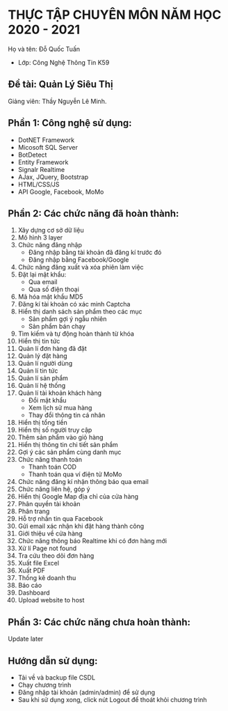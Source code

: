 # THỰC TẬP CHUYÊN MÔN NĂM HỌC 2020 - 2021
Họ và tên: Đỗ Quốc Tuấn
     
* Lớp: Công Nghệ Thông Tin K59

## Đề tài: Quản Lý Siêu Thị
Giảng viên: Thầy Nguyễn Lê Minh. 

## Phần 1: Công nghệ sử dụng:
- DotNET Framework
- Micosoft SQL Server
- BotDetect
- Entity Framework
- Signalr Realtime
- AJax, JQuery, Bootstrap
- HTML/CSS/JS
- API Google, Facebook, MoMo

## Phần 2: Các chức năng đã hoàn thành:
1. Xây dựng cơ sở dữ liệu
2. Mô hình 3 layer
3. Chức năng đăng nhập
   - Đăng nhập bằng tài khoản đã đăng kí trước đó
   - Đăng nhập bằng Facebook/Google
4. Chức năng đăng xuất và xóa phiên làm việc 
5. Đặt lại mật khẩu: 
   - Qua email
   - Qua số điện thoại
6. Mã hóa mật khẩu MD5
7. Đăng kí tài khoản có xác minh Captcha
8. Hiển thị danh sách sản phẩm theo các mục
   - Sản phẩm gợi ý ngẫu nhiên
   - Sản phẩm bán chạy
9. Tìm kiếm và tự động hoàn thành từ khóa
10. Hiển thị tin tức
11. Quản lí đơn hàng đã đặt
12. Quản lý đặt hàng
13. Quản lí người dùng
14. Quản lí tin tức
15. Quản lí sản phẩm
16. Quản lí hệ thống
17. Quản lí tài khoản khách hàng
    - Đổi mật khẩu
    - Xem lịch sử mua hàng
    - Thay đổi thông tin cá nhân
18. Hiển thị tổng tiền
19. Hiển thị số người truy cập
20. Thêm sản phẩm vào giỏ hàng
21. Hiển thị thông tin chi tiết sản phẩm 
22. Gợi ý các sản phẩm cùng danh mục
23. Chức năng thanh toán
    - Thanh toán COD
    - Thanh toán qua ví điện tử MoMo
24. Chức năng đăng kí nhận thông báo qua email
25. Chức năng liên hệ, góp ý
29. Hiển thị Google Map địa chỉ của cửa hàng
27. Phân quyền tài khoản
28. Phân trang
29. Hỗ trợ nhắn tin qua Facebook
30. Gửi email xác nhận khi đặt hàng thành công
31. Giới thiệu về cửa hàng
32. Chức năng thông báo Realtime khi có đơn hàng mới
33. Xử lí Page not found
34. Tra cứu theo dõi đơn hàng
35. Xuất file Excel
36. Xuất PDF
37. Thống kê doanh thu
38. Báo cáo 
39. Dashboard
40. Upload website to host

## Phần 3: Các chức năng chưa hoàn thành:
Update later

## Hướng dẫn sử dụng:
- Tải về và backup file CSDL
- Chạy chương trình
- Đăng nhập tài khoản (admin/admin) để sử dụng 
- Sau khi sử dụng xong, click nút Logout để thoát khỏi chương trình
